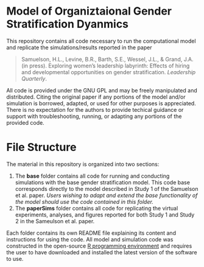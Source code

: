 # Model of Organiztaional Gender Stratification Dyanmics
This repository contains all code necessary to run the computational model and replicate the simulations/results reported in the paper 
> Samuelson, H.L., Levine, B.R., Barth, S.E., Wessel, J.L., & Grand, J.A. (in press). Exploring women’s leadership labyrinth: Effects of hiring and developmental opportunities on gender stratification. *Leadership Quarterly*.

All code is provided under the GNU GPL and may be freely manipulated and distributed. Citing the original paper if any portions of the model and/or simulation is borrowed, adapted, or used for other purposes is appreciated. There is no expectation for the authors to provide techical guidance or support with troubleshooting, running, or adapting any portions of the provided code.

# File Structure
The material in this repository is organized into two sections:
1. The **base** folder contains all code for running and conducting simulations with the base gender stratification model. This code base  corresponds directly to the model described in Study 1 of the Samuelson et al. paper. *Users wishing to adapt and extend the base functionality of the model should use the code contained in this folder.*
2. The **paperSims** folder contains all code for replicating the virtual experiments, analyses, and figures reported for both Study 1 and Study 2 in the Sameulson et al. paper.

Each folder contains its own README file explaining its content and instructions for using the code. All model and simulation code was constructed in the open-source [R programming environment](https://cran.r-project.org/) and requires the user to have downloaded and installed the latest version of the software to use.
